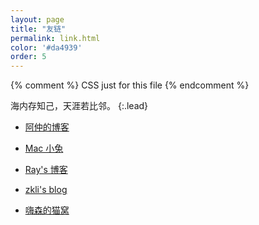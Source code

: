 ```yaml
---
layout: page
title: "友链"
permalink: link.html
color: '#da4939'
order: 5
---
```



{% comment %}
  CSS just for this file
{% endcomment %}


海内存知己，天涯若比邻。
{:.lead}

* [阿仲的博客](https://banyaner.github.io/)

* [Mac 小兔](https://perixiaowan.github.io/)

* [Ray's 博客](https://ray916.github.io/)

* [zkli's blog](https://lizekui.github.io/)

* [嗨森的猫窝](http://hexenq.com/blog/)
